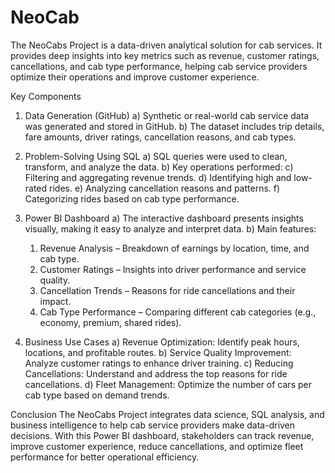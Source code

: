 # NeoCab
The NeoCabs Project is a data-driven analytical solution for cab services. It provides deep insights into key metrics such as revenue, customer ratings, cancellations, and cab type performance, helping cab service providers optimize their operations and improve customer experience.

Key Components
1) Data Generation (GitHub)
 a) Synthetic or real-world cab service data was generated and stored in GitHub.
 b) The dataset includes trip details, fare amounts, driver ratings, cancellation reasons, and cab types.

2) Problem-Solving Using SQL
 a) SQL queries were used to clean, transform, and analyze the data.
 b) Key operations performed:
 c) Filtering and aggregating revenue trends.
 d) Identifying high and low-rated rides.
 e) Analyzing cancellation reasons and patterns.
 f) Categorizing rides based on cab type performance.

3) Power BI Dashboard
 a) The interactive dashboard presents insights visually, making it easy to analyze and interpret data.
 b) Main features:
   1) Revenue Analysis – Breakdown of earnings by location, time, and cab type.
   2) Customer Ratings – Insights into driver performance and service quality.
   3) Cancellation Trends – Reasons for ride cancellations and their impact.
   4) Cab Type Performance – Comparing different cab categories (e.g., economy, premium, shared rides).

3) Business Use Cases
 a) Revenue Optimization: Identify peak hours, locations, and profitable routes.
 b) Service Quality Improvement: Analyze customer ratings to enhance driver training.
 c) Reducing Cancellations: Understand and address the top reasons for ride cancellations.
 d) Fleet Management: Optimize the number of cars per cab type based on demand trends.


Conclusion
The NeoCabs Project integrates data science, SQL analysis, and business intelligence to help cab service providers make data-driven decisions. With this Power BI dashboard, stakeholders can track revenue, improve customer experience, reduce cancellations, and optimize fleet performance for better operational efficiency.
